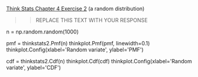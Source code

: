 [Think Stats Chapter 4 Exercise 2](http://greenteapress.com/thinkstats2/html/thinkstats2005.html#toc41) (a random distribution)

>> REPLACE THIS TEXT WITH YOUR RESPONSE

n = np.random.random(1000)

pmf = thinkstats2.Pmf(n)
thinkplot.Pmf(pmf, linewidth=0.1)
thinkplot.Config(xlabel='Random variate', ylabel='PMF')

cdf = thinkstats2.Cdf(n)
thinkplot.Cdf(cdf)
thinkplot.Config(xlabel='Random variate', ylabel='CDF')
